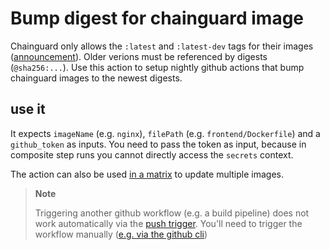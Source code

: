 # Bump digest for chainguard image

Chainguard only allows the `:latest` and `:latest-dev` tags for their images ([announcement](https://www.chainguard.dev/unchained/a-guide-on-how-to-use-chainguard-images-for-public-catalog-tier-users)). Older verions must be referenced by digests (`@sha256:...`). Use this action to setup nightly github actions that bump chainguard images to the newest digests.

## use it

It expects `imageName` (e.g. `nginx`), `filePath` (e.g. `frontend/Dockerfile`) and a `github_token` as inputs. You need to pass the token as input, because in composite step runs you cannot directly access the `secrets` context.

The action can also be used [in a matrix](https://github.com/digitalservicebund/ris-backend-service/blob/141a80325c271fa0a6f36ca5a6a03618fe110142/.github/workflows/bump_images.yml#L17) to update multiple images.

> **Note**
>
> Triggering another github workflow (e.g. a build pipeline) does not work automatically via the [push trigger](https://docs.github.com/en/actions/using-workflows/events-that-trigger-workflows#push). You'll need to trigger the workflow manually ([e.g. via the github cli](https://github.com/digitalservicebund/ris-backend-service/blob/141a80325c271fa0a6f36ca5a6a03618fe110142/.github/workflows/bump_images.yml#L28))
